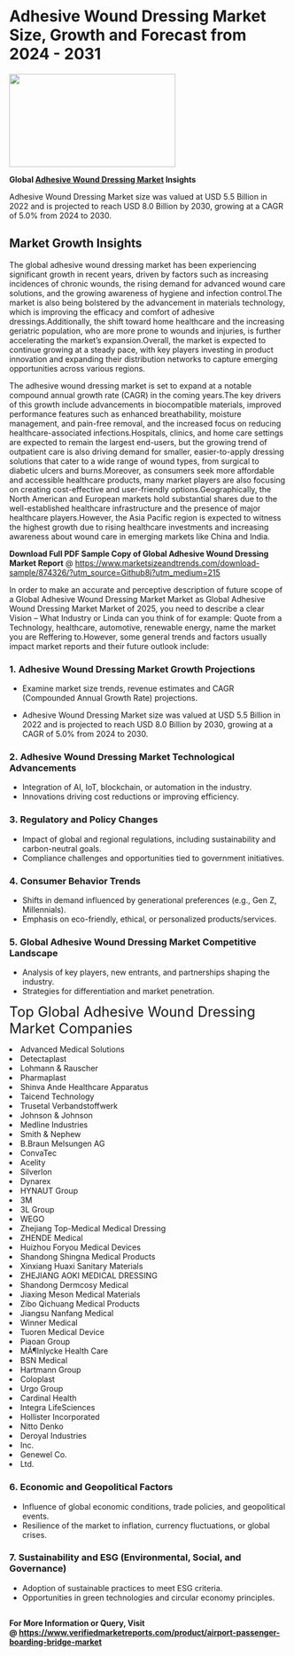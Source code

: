 <H1>Adhesive Wound Dressing Market Size, Growth and Forecast from 2024 - 2031</H1><img class="aligncenter size-medium wp-image-584254" src="https://thirdeyenews.in/wp-content/uploads/2024/09/Global-Market-Research-300x168.jpeg" alt="" width="300" height="168" /><p><strong>Global&nbsp;<a href="https://www.marketsizeandtrends.com/download-sample/874326/?utm_source=Github8j?utm_medium=215">Adhesive Wound Dressing Market</a> Insights</strong></p><p>Adhesive Wound Dressing Market size was valued at USD 5.5 Billion in 2022 and is projected to reach USD 8.0 Billion by 2030, growing at a CAGR of 5.0% from 2024 to 2030.</p><p><h2>Market Growth Insights</h2> <p>The global adhesive wound dressing market has been experiencing significant growth in recent years, driven by factors such as increasing incidences of chronic wounds, the rising demand for advanced wound care solutions, and the growing awareness of hygiene and infection control.The market is also being bolstered by the advancement in materials technology, which is improving the efficacy and comfort of adhesive dressings.Additionally, the shift toward home healthcare and the increasing geriatric population, who are more prone to wounds and injuries, is further accelerating the market’s expansion.Overall, the market is expected to continue growing at a steady pace, with key players investing in product innovation and expanding their distribution networks to capture emerging opportunities across various regions.</p> <p>The adhesive wound dressing market is set to expand at a notable compound annual growth rate (CAGR) in the coming years.The key drivers of this growth include advancements in biocompatible materials, improved performance features such as enhanced breathability, moisture management, and pain-free removal, and the increased focus on reducing healthcare-associated infections.Hospitals, clinics, and home care settings are expected to remain the largest end-users, but the growing trend of outpatient care is also driving demand for smaller, easier-to-apply dressing solutions that cater to a wide range of wound types, from surgical to diabetic ulcers and burns.Moreover, as consumers seek more affordable and accessible healthcare products, many market players are also focusing on creating cost-effective and user-friendly options.Geographically, the North American and European markets hold substantial shares due to the well-established healthcare infrastructure and the presence of major healthcare players.However, the Asia Pacific region is expected to witness the highest growth due to rising healthcare investments and increasing awareness about wound care in emerging markets like China and India.<p><span class=""><strong>Download Full PDF Sample Copy of Global Adhesive Wound Dressing Market Report</strong> @ <a href="https://www.marketsizeandtrends.com/download-sample/874326/?utm_source=Github8j?utm_medium=215" target="_blank">https://www.marketsizeandtrends.com/download-sample/874326/?utm_source=Github8j?utm_medium=215</a></span></p><p>In order to make an accurate and perceptive description of future scope of a Global&nbsp;Adhesive Wound Dressing Market Market as Global&nbsp;Adhesive Wound Dressing Market Market of 2025, you need to describe a clear Vision &ndash; What Industry or Linda can you think of for example: Quote from a Technology, healthcare, automotive, renewable energy, name the market you are Reffering to.However, some general trends and factors usually impact market reports and their future outlook include:</p><h3>1.&nbsp;<strong>Adhesive Wound Dressing Market Growth Projections</strong></h3><ul><li>Examine market size trends, revenue estimates and CAGR (Compounded Annual Growth Rate) projections.</li><li><p>Adhesive Wound Dressing Market size was valued at USD 5.5 Billion in 2022 and is projected to reach USD 8.0 Billion by 2030, growing at a CAGR of 5.0% from 2024 to 2030.</p></li></ul><h3>2.&nbsp;<strong>Adhesive Wound Dressing Market Technological Advancements</strong></h3><ul><li>Integration of AI, IoT, blockchain, or automation in the industry.</li><li>Innovations driving cost reductions or improving efficiency.</li></ul><h3>3.&nbsp;<strong>Regulatory and Policy Changes</strong></h3><ul><li>Impact of global and regional regulations, including sustainability and carbon-neutral goals.</li><li>Compliance challenges and opportunities tied to government initiatives.</li></ul><h3>4.&nbsp;<strong>Consumer Behavior Trends</strong></h3><ul><li>Shifts in demand influenced by generational preferences (e.g., Gen Z, Millennials).</li><li>Emphasis on eco-friendly, ethical, or personalized products/services.</li></ul><h3>5.&nbsp;<strong>Global Adhesive Wound Dressing Market Competitive Landscape</strong></h3><ul><li>Analysis of key players, new entrants, and partnerships shaping the industry.</li><li>Strategies for differentiation and market penetration.</li></ul><p data-pm-slice="1 1 []"><span style="color: inherit; font-family: inherit; font-size: 25px;">Top Global Adhesive Wound Dressing Market Companies</span></p><div class="" data-test-id=""><p><li>Advanced Medical Solutions</li><li> Detectaplast</li><li> Lohmann & Rauscher</li><li> Pharmaplast</li><li> Shinva Ande Healthcare Apparatus</li><li> Taicend Technology</li><li> Trusetal Verbandstoffwerk</li><li> Johnson & Johnson</li><li> Medline Industries</li><li> Smith & Nephew</li><li> B.Braun Melsungen AG</li><li> ConvaTec</li><li> Acelity</li><li> Silverlon</li><li> Dynarex</li><li> HYNAUT Group</li><li> 3M</li><li> 3L Group</li><li> WEGO</li><li> Zhejiang Top-Medical Medical Dressing</li><li> ZHENDE Medical</li><li> Huizhou Foryou Medical Devices</li><li> Shandong Shingna Medical Products</li><li> Xinxiang Huaxi Sanitary Materials</li><li> ZHEJIANG AOKI MEDICAL DRESSING</li><li> Shandong Dermcosy Medical</li><li> Jiaxing Meson Medical Materials</li><li> Zibo Qichuang Medical Products</li><li> Jiangsu Nanfang Medical</li><li> Winner Medical</li><li> Tuoren Medical Device</li><li> Piaoan Group</li><li> MÃ¶lnlycke Health Care</li><li> BSN Medical</li><li> Hartmann Group</li><li> Coloplast</li><li> Urgo Group</li><li> Cardinal Health</li><li> Integra LifeSciences</li><li> Hollister Incorporated</li><li> Nitto Denko</li><li> Deroyal Industries</li><li> Inc.</li><li> Genewel Co.</li><li> Ltd.</li></p></div><h3>6.&nbsp;<strong>Economic and Geopolitical Factors</strong></h3><ul><li>Influence of global economic conditions, trade policies, and geopolitical events.</li><li>Resilience of the market to inflation, currency fluctuations, or global crises.</li></ul><h3>7.&nbsp;<strong>Sustainability and ESG (Environmental, Social, and Governance)</strong></h3><ul><li>Adoption of sustainable practices to meet ESG criteria.</li><li>Opportunities in green technologies and circular economy principles.</li></ul><h2><strong style="font-size: 14px;">For More Information or Query, Visit @&nbsp;</strong><a style="background-color: #ffffff; font-size: 14px;" href="https://www.marketsizeandtrends.com/report/adhesive-wound-dressing-market/" target="_blank">https://www.verifiedmarketreports.com/product/airport-passenger-boarding-bridge-market</a></h2>